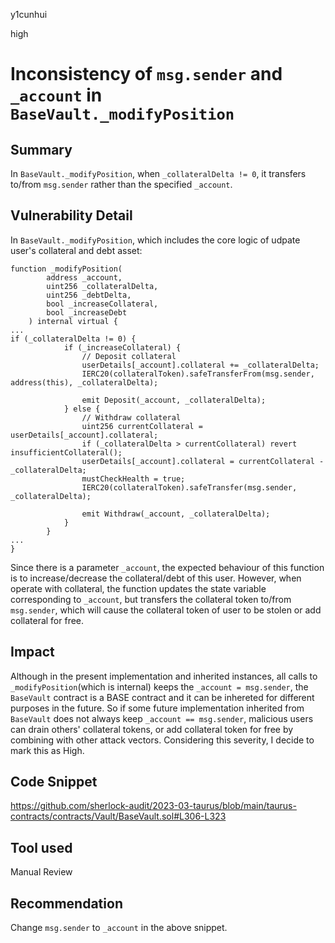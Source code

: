 y1cunhui

high

# Inconsistency of `msg.sender` and `_account` in `BaseVault._modifyPosition`

## Summary

In `BaseVault._modifyPosition`, when `_collateralDelta != 0`, it transfers to/from `msg.sender` rather than the specified `_account`.

## Vulnerability Detail

In `BaseVault._modifyPosition`, which includes the core logic of udpate user's collateral and debt asset:
```solidity
function _modifyPosition(
        address _account,
        uint256 _collateralDelta,
        uint256 _debtDelta,
        bool _increaseCollateral,
        bool _increaseDebt
    ) internal virtual {
...
if (_collateralDelta != 0) {
            if (_increaseCollateral) {
                // Deposit collateral
                userDetails[_account].collateral += _collateralDelta;
                IERC20(collateralToken).safeTransferFrom(msg.sender, address(this), _collateralDelta);

                emit Deposit(_account, _collateralDelta);
            } else {
                // Withdraw collateral
                uint256 currentCollateral = userDetails[_account].collateral;
                if (_collateralDelta > currentCollateral) revert insufficientCollateral();
                userDetails[_account].collateral = currentCollateral - _collateralDelta;
                mustCheckHealth = true;
                IERC20(collateralToken).safeTransfer(msg.sender, _collateralDelta);

                emit Withdraw(_account, _collateralDelta);
            }
        }
...
}
```

Since there is a parameter `_account`, the expected behaviour of this function is to increase/decrease the collateral/debt of this user. However, when operate with collateral, the function updates the state variable corresponding to `_account`, but transfers the collateral token to/from `msg.sender`, which will cause the collateral token of user to be stolen or add collateral for free.


## Impact

Although in the present implementation and inherited instances, all calls to `_modifyPosition`(which is internal) keeps the `_account = msg.sender`, the `BaseVault` contract is a BASE contract and it can be inhereted for different purposes in the future. So if some future implementation inherited from `BaseVault` does not always keep `_account == msg.sender`, malicious users can drain others' collateral tokens, or add collateral token for free by combining with other attack vectors. Considering this severity, I decide to mark this as High.

## Code Snippet
https://github.com/sherlock-audit/2023-03-taurus/blob/main/taurus-contracts/contracts/Vault/BaseVault.sol#L306-L323
## Tool used

Manual Review

## Recommendation

Change `msg.sender` to `_account` in the above snippet.